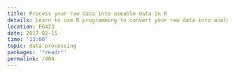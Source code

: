 ```yaml
---
title: Process your raw data into useable data in R
details: Learn to use R programming to convert your raw data into analyzable data.
location: FG423
date: 2017-02-15
time: '13:00'
topic: data processing
packages: '"readr"'
permalink: /404
---
```

